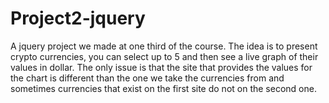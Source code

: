 # Project2-jquery

A jquery project we made at one third of the course. The idea is to present crypto currencies, you can select up to 5 and then see a live graph of their values in dollar. 
The only issue is that the site that provides the values for the chart is different than the one we take the currencies from and sometimes currencies that exist on the first site do not on the second one.
